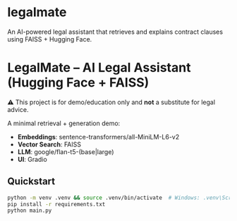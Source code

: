 # legalmate
An AI-powered legal assistant that retrieves and explains contract clauses using FAISS + Hugging Face.
# LegalMate – AI Legal Assistant (Hugging Face + FAISS)

⚠️ This project is for demo/education only and **not** a substitute for legal advice.

A minimal retrieval + generation demo:
- **Embeddings**: sentence-transformers/all-MiniLM-L6-v2
- **Vector Search**: FAISS
- **LLM**: google/flan-t5-(base|large)
- **UI**: Gradio

## Quickstart
```bash
python -m venv .venv && source .venv/bin/activate  # Windows: .venv\Scripts\activate
pip install -r requirements.txt
python main.py
